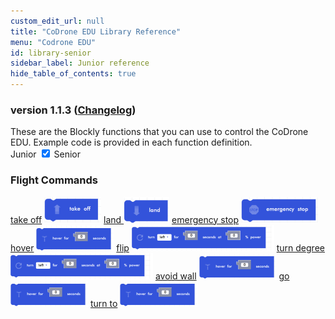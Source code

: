 ```yaml
---
custom_edit_url: null
title: "CoDrone EDU Library Reference"
menu: "Codrone EDU"
id: library-senior
sidebar_label: Junior reference
hide_table_of_contents: true
---
```

<h3 class="homeDocLandingVersion">version 1.1.3 (<a class="orange-link" href="/docs/codrone-edu/blockly/changelog">Changelog</a>)</h3>
These are the Blockly functions that you can use to control the CoDrone EDU. Example code is provided in each function definition.

<div class="center">
    <span class="label-toggle">Junior</span>
<label onClick={function hi(){if(!document.getElementById("juniorSeniorSelector").checked){window.location.href = "/docs/codrone-mini/blockly/reference/library-junior"}}} class="switch">
 <input id="juniorSeniorSelector" type="checkbox"  checked="true" />
  <span class="slider round"></span> 
</label>   <span class="label-toggle">Senior</span>
</div>

<div class="boxLanding">
  <div class="parentContainer">
  </div>
  <div  class="parentContainer">
    <div class="box-reference-shadow">
    <h3>Flight Commands</h3>
    <a href="/docs/codrone-edu/blockly/Flight-Commands/01-takeoff">take off</a>
    <img src="/img/takeoff.png"></img>
    <a href="/docs/codrone-edu/blockly/Flight-Commands/02-land">land </a>
      <img src="/img/land.png"></img>
    <a href="/docs/codrone-edu/blockly/Flight-Commands/03-emergency-stop">emergency stop</a>
      <img src="/img/emergency_stop.png"></img>
    <a href="/docs/codrone-edu/blockly/Flight-Commands/04-hover">hover</a>
      <img src="/img/hover.png"></img>
    <a href="/docs/codrone-edu/blockly/Flight-Commands/05-flip">flip</a>
      <img src="/img/go_for_seconds_at_power.png"></img>
    <a href="/docs/codrone-edu/blockly/Flight-Commands/06-turn-degree">turn degree</a>
      <img src="/img/turn_for_seconds_at_power.png"></img>
    <a href="/docs/codrone-edu/blockly/Flight-Commands/07-avoid-wall">avoid wall</a>
      <img src="/img/hover.png"></img>  
    <a href="/docs/codrone-edu/blockly/Flight-Commands/08-go">go</a>
      <img src="/img/hover.png"></img>  
    <a href="/docs/codrone-edu/blockly/Flight-Commands/09-turn-to"> turn to</a>
      <img src="/img/hover.png"></img>  
    </div>
  </div>
    <div  class="parentContainer">
  </div>
</div>
